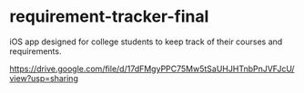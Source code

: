 # requirement-tracker-final
iOS app designed for college students to keep track of their courses and requirements.

https://drive.google.com/file/d/17dFMgyPPC75Mw5tSaUHJHTnbPnJVFJcU/view?usp=sharing

